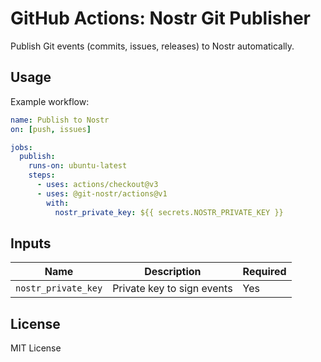 # GitHub Actions: Nostr Git Publisher

Publish Git events (commits, issues, releases) to Nostr automatically.

## Usage

Example workflow:

```yaml
name: Publish to Nostr
on: [push, issues]

jobs:
  publish:
    runs-on: ubuntu-latest
    steps:
      - uses: actions/checkout@v3
      - uses: @git-nostr/actions@v1
        with:
          nostr_private_key: ${{ secrets.NOSTR_PRIVATE_KEY }}
```

## Inputs

| Name               | Description                 | Required |
|--------------------|------------------------------|----------|
| `nostr_private_key` | Private key to sign events   | Yes      |

## License

MIT License
